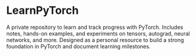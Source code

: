 # LearnPyTorch
A private repository to learn and track progress with PyTorch. Includes notes, hands-on examples, and experiments on tensors, autograd, neural networks, and more. Designed as a personal resource to build a strong foundation in PyTorch and document learning milestones.
